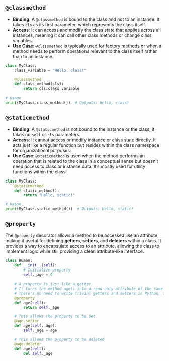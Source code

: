 
## `@classmethod`

- **Binding**: A `@classmethod` is bound to the class and not to an instance. It takes `cls` as its first parameter, which represents the class itself.
- **Access**: It can access and modify the class state that applies across all instances, meaning it can call other class methods or change class variables.
- **Use Case**: `@classmethod` is typically used for factory methods or when a method needs to perform operations relevant to the class itself rather than to an instance.

```python
class MyClass:
    class_variable = "Hello, class!"

    @classmethod
    def class_method(cls):
        return cls.class_variable

# Usage
print(MyClass.class_method())  # Outputs: Hello, class!
```

## `@staticmethod`

- **Binding**: A `@staticmethod` is not bound to the instance or the class; it takes no `self` or `cls` parameters.
- **Access**: It cannot access or modify instance or class state directly. It acts just like a regular function but resides within the class namespace for organizational purposes.
- **Use Case**: `@staticmethod` is used when the method performs an operation that is related to the class in a conceptual sense but doesn’t need access to class or instance data. It’s mostly used for utility functions within the class.

```python
class MyClass:
    @staticmethod
    def static_method():
        return "Hello, static!"

# Usage
print(MyClass.static_method())  # Outputs: Hello, static!
```

## `@property`

The `@property` decorator allows a method to be accessed like an attribute, making it useful for defining **getters**, **setters**, and **deleters** within a class. It provides a way to encapsulate access to an attribute, allowing the class to implement logic while still providing a clean attribute-like interface.

```python
class Human:
	def __init__(self):
		# Initialize property
		self._age = 0
	
    # A property is just like a getter.
    # It turns the method age() into a read-only attribute of the same name.
    # There's no need to write trivial getters and setters in Python, though.
    @property
    def age(self):
        return self._age

    # This allows the property to be set
    @age.setter
    def age(self, age):
        self._age = age

    # This allows the property to be deleted
    @age.deleter
    def age(self):
        del self._age
```
